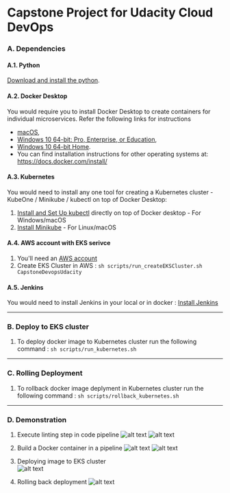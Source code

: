# Capstone Project for Udacity Cloud DevOps


### A. Dependencies
#### A.1. Python
[Download and install the python](https://www.python.org/downloads/). 

#### A.2. Docker Desktop
You would require you to install Docker Desktop to create containers for individual microservices. Refer the following links for instructions 
* [macOS](https://docs.docker.com/docker-for-mac/install/), 
* [Windows 10 64-bit: Pro, Enterprise, or Education](https://docs.docker.com/docker-for-windows/install/), 
* [Windows  10 64-bit Home](https://docs.docker.com/toolbox/toolbox_install_windows/). 
* You can find installation instructions for other operating systems at:  https://docs.docker.com/install/

#### A.3. Kubernetes 
You would need to install any one tool for creating a Kubernetes cluster - KubeOne / Minikube / kubectl on top of Docker Desktop:
1. [Install and Set Up kubectl](https://kubernetes.io/docs/tasks/tools/install-kubectl/) directly on top of Docker desktop - For Windows/macOS
2. [Install Minikube](https://kubernetes.io/docs/tasks/tools/install-minikube/) - For Linux/macOS

#### A.4. AWS account with EKS serivce 
1. You'll need an [AWS account](https://aws.amazon.com/free/?all-free-tier.&all-free-tier.sort-by=item.additionalFields.SortRank&all-free-tier.sort-order=asc) 
2. Create EKS Cluster in AWS :
``` sh scripts/run_createEKSCluster.sh CapstoneDevopsUdacity ```
<!-- 2. Create capstoneDevopsUdacity Stack in AWS :
``` sh scripts/createStackScript.sh capstoneDevopsUdacity servers.yml parameters-servers.json ```
3. Update capstoneDevopsUdacity Stack in AWS :
``` sh scripts/updateStackScript.sh capstoneDevopsUdacity servers.yml parameters-servers.json ``` -->
<!-- RollBack capstoneDevopsUdacity Stack  :
``` sh scripts/rollBackStackScript.sh capstoneDevopsUdacity ``` -->

#### A.5. Jenkins 
You would need to install Jenkins in your local or in docker :
[Install Jenkins](https://jenkins.io/doc/book/installing/)


---

### B. Deploy to EKS cluster 
1. To deploy docker image to Kubernetes cluster run the following command :
``` sh scripts/run_kubernetes.sh ``` 


---

### C. Rolling Deployment 
1. To rollback docker image deplyment in Kubernetes cluster run the following command :
``` sh scripts/rollback_kubernetes.sh ``` 


---

### D. Demonstration 
1. Execute linting step in code pipeline 
![alt text](https://github.com/FahadOsaimi/CapstoneCloudDevOps/blob/master/screenshots/LintDockerStep0.png?raw=true)
![alt text](https://github.com/FahadOsaimi/CapstoneCloudDevOps/blob/master/screenshots/LintDockerStep1%5C.png?raw=true)

2. Build a Docker container in a pipeline
![alt text](https://github.com/FahadOsaimi/CapstoneCloudDevOps/blob/master/screenshots/BuildDockerContainerPeline.png?raw=true)
![alt text](https://github.com/FahadOsaimi/CapstoneCloudDevOps/blob/master/screenshots/ImageRepositoryStoreDockerImages.png?raw=true)

3. Deploying image to EKS cluster  
![alt text](https://github.com/FahadOsaimi/CapstoneCloudDevOps/blob/master/screenshots/deploymentDone.png?raw=true)

4. Rolling back deployment 
![alt text](https://github.com/FahadOsaimi/CapstoneCloudDevOps/blob/master/screenshots/rollingbackDeployment.png?raw=true)

